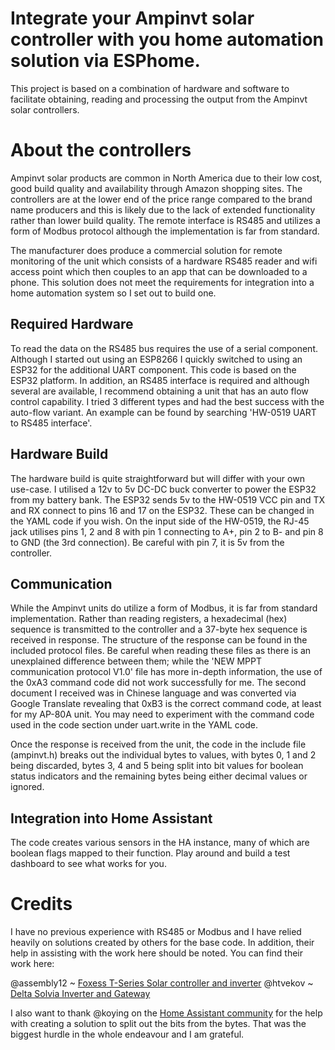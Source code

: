 # Integrate your Ampinvt solar controller with you home automation solution via ESPhome.

This project is based on a combination of hardware and software to facilitate obtaining, reading and processing the output from the Ampinvt solar controllers.


# About the controllers

Ampinvt solar products are common in North America due to their low cost, good build quality and availability through Amazon shopping sites. The controllers are at the lower end of the price range compared to the brand name producers and this is likely due to the lack of extended functionality rather than lower build quality. The remote interface is RS485 and utilizes a form of Modbus protocol although the implementation is far from standard.

The manufacturer does produce a commercial solution for remote monitoring of the unit which consists of a hardware RS485 reader and wifi access point which then couples to an app that can be downloaded to a phone. This solution does not meet the requirements for integration into a home automation system so I set out to build one.

## Required Hardware

To read the data on the RS485 bus requires the use of a serial component. Although I started out using an ESP8266 I quickly switched to using an ESP32 for the additional UART component. This code is based on the ESP32 platform. In addition, an RS485 interface is required and although several are available, I recommend obtaining a unit that has an auto flow control capability. I tried 3 different types and had the best success with the auto-flow variant. An example can be found by searching 'HW-0519 UART to RS485 interface'.

## Hardware Build

The hardware build is quite straightforward but will differ with your own use-case. I utilised a 12v to 5v DC-DC buck converter to power the ESP32 from my battery bank. The ESP32 sends 5v to the HW-0519 VCC pin and TX and RX connect to pins 16 and 17 on the ESP32. These can be changed in the YAML code if you wish. On the input side of the HW-0519, the RJ-45 jack utilises pins 1, 2 and 8 with pin 1 connecting to A+, pin 2 to B- and pin 8 to GND (the 3rd connection). Be careful with pin 7, it is 5v from the controller.

## Communication

While the Ampinvt units do utilize a form of Modbus, it is far from standard implementation. Rather than reading registers, a hexadecimal (hex) sequence is transmitted to the controller and a 37-byte hex sequence is received in response. The structure of the response can be found in the included protocol files. Be careful when reading these files as there is an unexplained difference between them; while the 'NEW MPPT communication protocol V1.0' file has more in-depth information, the use of the 0xA3 command code did not work successfully for me. The second document I received was in Chinese language and was converted via Google Translate revealing that 0xB3 is the correct command code, at least for my AP-80A unit. You may need to experiment with the command code used in the code section under uart.write in the YAML code.

Once the response is received from the unit, the code in the include file (ampinvt.h) breaks out the individual bytes to values, with bytes 0, 1 and 2 being discarded, bytes 3, 4 and 5 being split into bit values for boolean status indicators and the remaining bytes being either decimal values or ignored.

## Integration into Home Assistant

The code creates various sensors in the HA instance, many of which are boolean flags mapped to their function. Play around and build a test dashboard to see what works for you.

# Credits

I have no previous experience with RS485 or Modbus and I have relied heavily on solutions created by others for the base code. In addition, their help in assisting with the work here should be noted. You can find their work here:

@assembly12 ~ [Foxess T-Series Solar controller and inverter](https://github.com/assembly12/Foxess-T-series-ESPHome-Home-Assistant)
@htvekov ~ [Delta Solvia Inverter and Gateway](https://github.com/htvekov/solivia_esphome)

I also want to thank @koying on the [Home Assistant community](https://community.home-assistant.io/t/looking-for-someone-that-knows-c-c-c-to-help-me-over-a-hurdle-with-an-include-file/499067) for the help with creating a solution to split out the bits from the bytes. That was the biggest hurdle in the whole endeavour and I am grateful.
